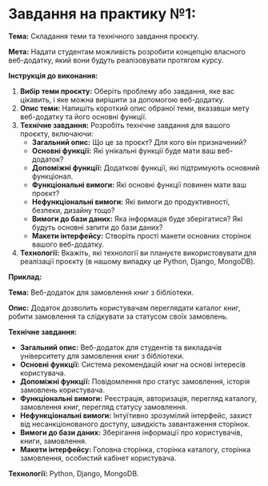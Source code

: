 # **Завдання на практику №1:**

**Тема:** Складання теми та технічного завдання проєкту.

**Мета:** Надати студентам можливість розробити концепцію власного веб-додатку, який вони будуть реалізовувати протягом курсу.

**Інструкція до виконання:**

1. **Вибір теми проєкту:** Оберіть проблему або завдання, яке вас цікавить, і яке можна вирішити за допомогою веб-додатку.
2. **Опис теми:** Напишіть короткий опис обраної теми, вказавши мету веб-додатку та його основні функції.
3. **Технічне завдання:** Розробіть технічне завдання для вашого проєкту, включаючи:
   - **Загальний опис:** Що це за проєкт? Для кого він призначений?
   - **Основні функції:** Які унікальні функції буде мати ваш веб-додаток?
   - **Допоміжні функції:** Додаткові функції, які підтримують основний функціонал.
   - **Функціональні вимоги:** Які основні функції повинен мати ваш проєкт?
   - **Нефункціональні вимоги:** Які вимоги до продуктивності, безпеки, дизайну тощо?
   - **Вимоги до бази даних:** Яка інформація буде зберігатися? Які будуть основні запити до бази даних?
   - **Макети інтерфейсу:** Створіть прості макети основних сторінок вашого веб-додатку.
4. **Технології:** Вкажіть, які технології ви плануєте використовувати для реалізації проєкту (в нашому випадку це Python, Django, MongoDB).


**Приклад:**

**Тема:** Веб-додаток для замовлення книг з бібліотеки.

**Опис:** Додаток дозволить користувачам переглядати каталог книг, робити замовлення та слідкувати за статусом своїх замовлень.

**Технічне завдання:**

- **Загальний опис:** Веб-додаток для студентів та викладачів університету для замовлення книг з бібліотеки.
- **Основні функції:** Система рекомендацій книг на основі інтересів користувача.
- **Допоміжні функції:** Повідомлення про статус замовлення, історія замовлень користувача.
- **Функціональні вимоги:** Реєстрація, авторизація, перегляд каталогу, замовлення книг, перегляд статусу замовлення.
- **Нефункціональні вимоги:** Інтуїтивно зрозумілий інтерфейс, захист від несанкціонованого доступу, швидкість завантаження сторінок.
- **Вимоги до бази даних:** Зберігання інформації про користувачів, книги, замовлення.
- **Макети інтерфейсу:** Головна сторінка, сторінка каталогу, сторінка замовлення, особистий кабінет користувача.

**Технології:** Python, Django, MongoDB.